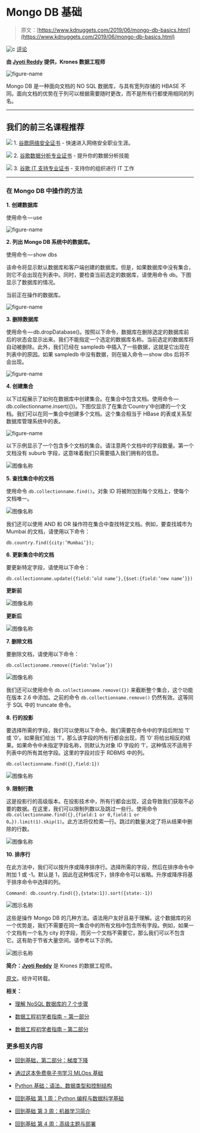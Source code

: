 # Mongo DB 基础

> 原文：[https://www.kdnuggets.com/2019/06/mongo-db-basics.html](https://www.kdnuggets.com/2019/06/mongo-db-basics.html)

![c](../Images/3d9c022da2d331bb56691a9617b91b90.png) [评论](#comments)

**由 [Jyoti Reddy](https://www.linkedin.com/in/jyoti-reddy11/?originalSubdomain=in) 提供，Krones 数据工程师**

![figure-name](../Images/c8b6b470968084372e9dfa2f564747bc.png)

Mongo DB 是一种面向文档的 NO SQL 数据库，与具有宽列存储的 HBASE 不同。面向文档的优势在于列可以根据需要随时更改，而不是所有行都使用相同的列名。

* * *

## 我们的前三名课程推荐

![](../Images/0244c01ba9267c002ef39d4907e0b8fb.png) 1. [谷歌网络安全证书](https://www.kdnuggets.com/google-cybersecurity) - 快速进入网络安全职业生涯。

![](../Images/e225c49c3c91745821c8c0368bf04711.png) 2. [谷歌数据分析专业证书](https://www.kdnuggets.com/google-data-analytics) - 提升你的数据分析技能

![](../Images/0244c01ba9267c002ef39d4907e0b8fb.png) 3. [谷歌 IT 支持专业证书](https://www.kdnuggets.com/google-itsupport) - 支持你的组织进行 IT 工作

* * *

### 在 Mongo DB 中操作的方法

**1.** **创建数据库**

使用命令 — use <desired database name>

![figure-name](../Images/5406ea4c86e3ec2cab0fce15e9d88674.png)

**2. 列出 Mongo DB 系统中的数据库。**

使用命令 — show dbs

该命令将显示默认数据库和客户端创建的数据库。但是，如果数据库中没有集合，则它不会出现在列表中。同时，要检查当前选定的数据库，请使用命令 db。下图显示了数据库的情况。

当前正在操作的数据库。

![figure-name](../Images/5bf59aa9bd5004a82c11a294f3dc8e64.png)

**3. 删除数据库**

使用命令 — db.dropDatabase()。按照以下命令，数据库在删除选定的数据库前后的状态会显示出来。我们不能指定一个选定的数据库名称。当前选定的数据库将自动被删除。此外，我们已经在 sampledb 中插入了一些数据，这就是它出现在列表中的原因。如果 sampledb 中没有数据，则在输入命令 — show dbs 后将不会出现。

![figure-name](../Images/90a204088d02fdd3ddb27f5be5ed1ebb.png)

**4. 创建集合**

以下过程展示了如何在数据库中创建集合。在集合中包含文档。使用命令 — db.collectionname.insert({})。下图仅显示了在集合‘Country’中创建的一个文档。我们可以在同一集合中创建多个文档。这个集合相当于 HBase 的表或关系型数据库管理系统中的表。

![figure-name](../Images/71725ef95fe380709f6fdafc5115b949.png)

以下示例显示了一个包含多个文档的集合。请注意两个文档中的字段数量。第一个文档没有 suburb 字段，这意味着我们只需要插入我们拥有的信息。

![图像名称](../Images/25410f0b9cd3e9249168b09b5aea82b4.png)

**5\. 查找集合中的文档**

使用命令 `db.collectionname.find()`。对象 ID 将被附加到每个文档上，使每个文档唯一。

![图像名称](../Images/497d7e313819eb1a000dbc986b620e04.png)

我们还可以使用 AND 和 OR 操作符在集合中查找特定文档。例如，要查找城市为 Mumbai 的文档，请使用以下命令：

`db.country.find({city:’Mumbai’});`

**6\. 更新集合中的文档**

要更新特定字段，请使用以下命令：

`db.collectionname.update({field:’old name’},{$set:{field:’new name’}})`

**更新前**

![图像名称](../Images/b87acf980c3a83c2e7371db967fb8505.png)

**更新后**

![图像名称](../Images/bcf221df6f0a5f9b872476102ac17b4d.png)

**7\. 删除文档**

要删除文档，请使用以下命令：

`db.collectioname.remove({field:’Value’})`

![图像名称](../Images/af7b92c15d36d826d5105f1e543054a8.png)

我们还可以使用命令 `db.collectionname.remove({})` 来截断整个集合，这个功能在版本 2.6 中添加。之前的命令 `db.collectionname.remove()` 仍然有效。这等同于 SQL 中的 truncate 命令。

**8\. 行的投影**

要选择所需的字段，我们可以使用以下命令。我们需要在命令中的字段后附加 ‘1’ 或 ‘0’。如果我们给出 ‘1’，那么该字段的所有行都会出现，而 ‘0’ 将给出相反的结果。如果命令中未指定字段名称，则默认为对象 ID 字段的 ‘1’，这种情况不适用于列表中的所有其他字段。这里的字段对应于 RDBMS 中的列。

`db.collectionname.find({},field:1})`

![图像名称](../Images/24d60cbbb0c283a4bb1a3826e198499c.png)

**9\. 限制行数**

这是投影行的高级版本。在投影技术中，所有行都会出现，这会导致我们获取不必要的数据。在这里，我们可以限制列数以及跳过一些行。使用命令 `db.collectionname.find({},{field:1 or 0,field:1 or 0…}).limit(1).skip(1)`。此方法将仅检索一行。跳过的数量决定了将从结果中删除的行数。

![图像名称](../Images/ae19b7f0fe22266d53448cae26e46d0d.png)

**10\. 排序行**

在此方法中，我们可以按升序或降序排序行。选择所需的字段，然后在排序命令中附加 1 或 -1。默认是 1，因此在这种情况下，排序命令可以省略。升序或降序将基于排序命令中选择的列。

`Command: db.country.find({},{state:1}).sort({state:-1})`

![图示名称](../Images/4642240a0a81dc2b4925c7ed9641cd33.png)

这些是操作 Mongo DB 的几种方法。语法用户友好且易于理解。这个数据库的另一个优势是，我们不需要在同一集合中的所有文档中包含所有字段。例如，如果一个文档有一个名为 city 的字段，而另一个文档不需要它，那么我们可以不包含它。这有助于节省大量空间。请参考以下示例。

![图示名称](../Images/43e9038237d8178a975d7ca027b9ae06.png)

**简介：[Jyoti Reddy](https://www.linkedin.com/in/jyoti-reddy11/?originalSubdomain=in)** 是 Krones 的数据工程师。

[原文](https://medium.com/plumbersofdatascience/mongo-db-basics-f1a2c74b2bfe)。经许可转载。

**相关：**

+   [理解 NoSQL 数据库的 7 个步骤](/2016/07/seven-steps-understanding-nosql-databases.html)

+   [数据工程初学者指南  –  第一部分](/2018/01/beginners-guide-data-engineering-1.html)

+   [数据工程初学者指南 – 第二部分](/2018/03/beginners-guide-data-engineering-part-2.html)

### 更多相关内容

+   [回到基础，第二部分：梯度下降](https://www.kdnuggets.com/2023/03/back-basics-part-dos-gradient-descent.html)

+   [通过这本免费电子书学习 MLOps 基础](https://www.kdnuggets.com/2023/08/learn-mlops-basics-free-ebook.html)

+   [Python 基础：语法、数据类型和控制结构](https://www.kdnuggets.com/python-basics-syntax-data-types-and-control-structures)

+   [回到基础 第 1 周：Python 编程与数据科学基础](https://www.kdnuggets.com/back-to-basics-week-1-python-programming-data-science-foundations)

+   [回到基础 第 3 周：机器学习简介](https://www.kdnuggets.com/back-to-basics-week-3-introduction-to-machine-learning)

+   [回到基础 第 4 周：高级主题与部署](https://www.kdnuggets.com/back-to-basics-week-4-advanced-topics-and-deployment)
